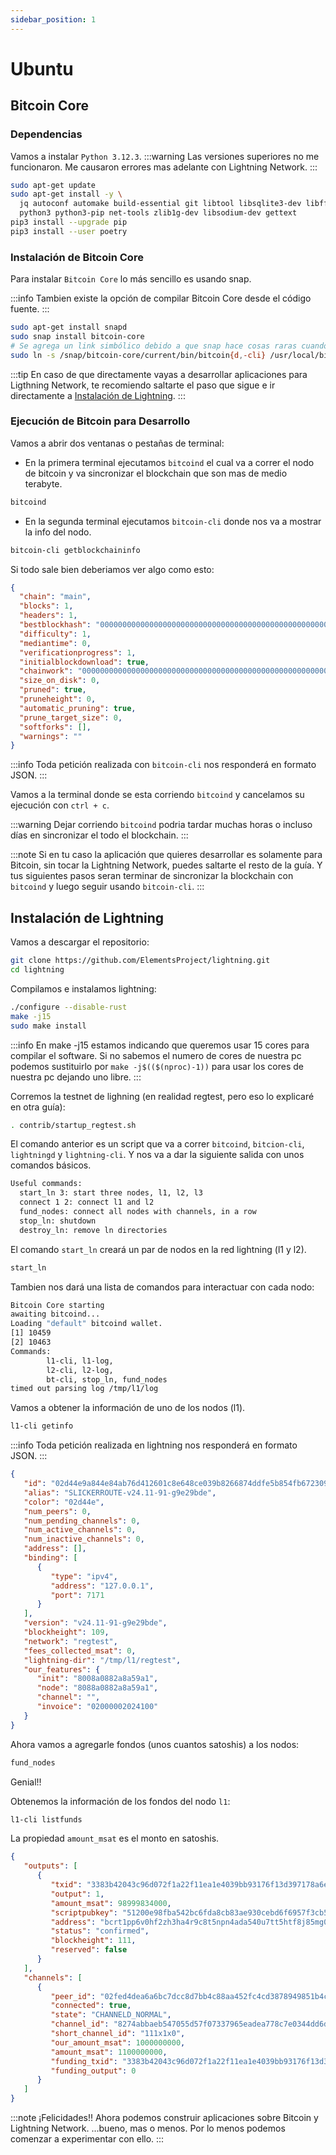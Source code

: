 ```yaml
---
sidebar_position: 1
---
```


# Ubuntu

## Bitcoin Core

### Dependencias

Vamos a instalar `Python 3.12.3`.
:::warning
Las versiones superiores no me funcionaron. Me causaron errores mas adelante con Lightning Network.
:::

```bash title="Dependencias de python"
sudo apt-get update
sudo apt-get install -y \
  jq autoconf automake build-essential git libtool libsqlite3-dev libffi-dev \
  python3 python3-pip net-tools zlib1g-dev libsodium-dev gettext
pip3 install --upgrade pip
pip3 install --user poetry
```

### Instalación de Bitcoin Core

Para instalar `Bitcoin Core` lo más sencillo es usando snap.

:::info
Tambien existe la opción de compilar Bitcoin Core desde el código fuente.
:::

```bash title="Bitcoin core"
sudo apt-get install snapd
sudo snap install bitcoin-core
# Se agrega un link simbólico debido a que snap hace cosas raras cuando maneja binarios.
sudo ln -s /snap/bitcoin-core/current/bin/bitcoin{d,-cli} /usr/local/bin/
```

:::tip
En caso de que directamente vayas a desarrollar aplicaciones para Ligthning Network, te recomiendo saltarte el paso que sigue e ir directamente a [Instalación de Lightning](#instalación-de-lightning).
:::

### Ejecución de Bitcoin para Desarrollo

Vamos a abrir dos ventanas o pestañas de terminal:

- En la primera terminal ejecutamos `bitcoind` el cual va a correr el nodo de bitcoin y va sincronizar el blockchain que son mas de medio terabyte.

```bash
bitcoind
```

- En la segunda terminal ejecutamos `bitcoin-cli` donde nos va a mostrar la info del nodo.

```bash
bitcoin-cli getblockchaininfo
```

Si todo sale bien deberiamos ver algo como esto:

```JSON title="getblockchaininfo salida"
{
  "chain": "main",
  "blocks": 1,
  "headers": 1,
  "bestblockhash": "0000000000000000000000000000000000000000000000000000000000000000",
  "difficulty": 1,
  "mediantime": 0,
  "verificationprogress": 1,
  "initialblockdownload": true,
  "chainwork": "0000000000000000000000000000000000000000000000000000000000000000",
  "size_on_disk": 0,
  "pruned": true,
  "pruneheight": 0,
  "automatic_pruning": true,
  "prune_target_size": 0,
  "softforks": [],
  "warnings": ""
}
```

:::info
Toda petición realizada con `bitcoin-cli` nos responderá en formato JSON.
:::

Vamos a la terminal donde se esta corriendo `bitcoind` y cancelamos su ejecución con `ctrl + c`.

:::warning
Dejar corriendo `bitcoind` podria tardar muchas horas o incluso días en sincronizar el todo el blockchain.
:::

:::note
Si en tu caso la aplicación que quieres desarrollar es solamente para Bitcoin, sin tocar la Lightning Network, puedes saltarte el resto de la guía. Y tus siguientes pasos seran terminar de sincronizar la blockchain con `bitcoind` y luego seguir usando `bitcoin-cli`.
:::

## Instalación de Lightning

Vamos a descargar el repositorio:

```bash
git clone https://github.com/ElementsProject/lightning.git
cd lightning
```

Compilamos e instalamos lightning:

```bash
./configure --disable-rust
make -j15
sudo make install
```

:::info
En make -j15 estamos indicando que queremos usar 15 cores para compilar el software. Si no sabemos el numero de cores de nuestra pc podemos sustituirlo por `make -j$(($(nproc)-1))` para usar los cores de nuestra pc dejando uno libre.
:::

Corremos la testnet de lighning (en realidad regtest, pero eso lo explicaré en otra guía):

```bash
. contrib/startup_regtest.sh
```

El comando anterior es un script que va a correr `bitcoind`, `bitcion-cli`, `lightningd` y `lightning-cli`. Y nos va a dar la siguiente salida con unos comandos básicos.

```bash title=". contrib/startup_regtest.sh salida"
Useful commands:
  start_ln 3: start three nodes, l1, l2, l3
  connect 1 2: connect l1 and l2
  fund_nodes: connect all nodes with channels, in a row
  stop_ln: shutdown
  destroy_ln: remove ln directories
```

El comando `start_ln` creará un par de nodos en la red lightning (l1 y l2).

```bash
start_ln
```

Tambien nos dará una lista de comandos para interactuar con cada nodo:

```bash title="start_ln salida"
Bitcoin Core starting
awaiting bitcoind...
Loading "default" bitcoind wallet.
[1] 10459
[2] 10463
Commands:
        l1-cli, l1-log,
        l2-cli, l2-log,
        bt-cli, stop_ln, fund_nodes
timed out parsing log /tmp/l1/log
```

Vamos a obtener la información de uno de los nodos (l1).

```bash
l1-cli getinfo
```

:::info
Toda petición realizada en lightning nos responderá en formato JSON.
:::

```JSON title="getinfo salida"
{
   "id": "02d44e9a844e84ab76d412601c8e648ce039b8266874ddfe5b854fb6723096ea06",
   "alias": "SLICKERROUTE-v24.11-91-g9e29bde",
   "color": "02d44e",
   "num_peers": 0,
   "num_pending_channels": 0,
   "num_active_channels": 0,
   "num_inactive_channels": 0,
   "address": [],
   "binding": [
      {
         "type": "ipv4",
         "address": "127.0.0.1",
         "port": 7171
      }
   ],
   "version": "v24.11-91-g9e29bde",
   "blockheight": 109,
   "network": "regtest",
   "fees_collected_msat": 0,
   "lightning-dir": "/tmp/l1/regtest",
   "our_features": {
      "init": "8008a0882a8a59a1",
      "node": "8088a0882a8a59a1",
      "channel": "",
      "invoice": "02000002024100"
   }
}
```

Ahora vamos a agregarle fondos (unos cuantos satoshis) a los nodos:

```bash
fund_nodes
```

Genial!!

Obtenemos la información de los fondos del nodo `l1`:

```bash
l1-cli listfunds
```

La propiedad `amount_msat` es el monto en satoshis.

```JSON title="listfunds salida"
{
   "outputs": [
      {
         "txid": "3383b42043c96d072f1a22f11ea1e4039bb93176f13d397178a6eb13cb7113e2",
         "output": 1,
         "amount_msat": 98999834000,
         "scriptpubkey": "51200e98fba542bc6fda8cb83ae930cebd6f6957f3cb5d2eb49e47a6d0f612473efa",
         "address": "bcrt1pp6v0hf2zh3ha4r9c8t5npn4ada540u7tt5htf8j85mg0vyj88maq9zy237",
         "status": "confirmed",
         "blockheight": 111,
         "reserved": false
      }
   ],
   "channels": [
      {
         "peer_id": "02fed4dea6a6bc7dcc8d7bb4c88aa452fc4cd3878949851b4c0c23e71eebfc751f",
         "connected": true,
         "state": "CHANNELD_NORMAL",
         "channel_id": "8274abbaeb547055d57f07337965eadea778c7e0344dd6d1b55257746cd85288",
         "short_channel_id": "111x1x0",
         "our_amount_msat": 1000000000,
         "amount_msat": 1100000000,
         "funding_txid": "3383b42043c96d072f1a22f11ea1e4039bb93176f13d397178a6eb13cb7113e2",
         "funding_output": 0
      }
   ]
}
```

:::note
¡Felicidades!! Ahora podemos construir aplicaciones sobre Bitcoin y Lightning Network.
...bueno, mas o menos. Por lo menos podemos comenzar a experimentar con ello.
:::
